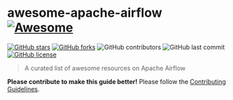 # awesome-apache-airflow [![Awesome](https://awesome.re/badge.svg)](https://awesome.re)

[![GitHub stars](https://img.shields.io/github/stars/elasticlabs/awesome-apache-airflow)](https://github.com/elasticlabs/awesome-apache-airflow/stargazers)
[![GitHub forks](https://img.shields.io/github/forks/elasticlabs/awesome-apache-airflow)](https://github.com/elasticlabs/awesome-apache-airflow/network)
![GitHub contributors](https://img.shields.io/github/contributors/elasticlabs/awesome-apache-airflow)
![GitHub last commit](https://img.shields.io/github/last-commit/elasticlabs/awesome-apache-airflow)
[![GitHub license](https://img.shields.io/github/license/elasticlabs/awesome-apache-airflow)](https://github.com/elasticlabs/awesome-apache-airflow/blob/master/LICENSE)

> A curated list of awesome resources on Apache Airflow

**Please contribute to make this guide better!** Please follow the [Contributing Guidelines](https://github.com/elasticlabs/awesome-apache-airflow/blob/master/ContributingGuidelines.md). 


